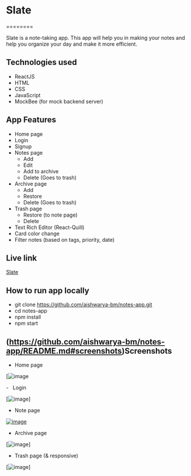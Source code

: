 # Slate
========

Slate is a note-taking app. This app will help you in making your notes and help you organize your day and make it more efficient.

[](https://github.com/aishwarya-bm/notes-app/README.md#technologies-used)Technologies used
----------------------------------------------------------------------------------------------

-   ReactJS
-   HTML
-   CSS
-   JavaScript
-   MockBee (for mock backend server)

[](https://github.com/aishwarya-bm/notes-app/README.md#app-features)App Features
------------------------------------------------------------------------------------

-   Home page
-   Login
-   Signup
-   Notes page
    -   Add
    -   Edit
    -   Add to archive
    -   Delete (Goes to trash)
-   Archive page
    -   Add
    -   Restore
    -   Delete (Goes to trash)
-   Trash page
    -   Restore (to note page)
    -   Delete
-   Text Rich Editor (React-Quill)
-   Card color change
-   Filter notes (based on tags, priority, date)

[](https://github.com/aishwarya-bm/notes-app/README.md#live-link)Live link
------------------------------------------------------------------------------

[Slate](https://slate-notes.vercel.app/)

[](https://github.com/aishwarya-bm/notes-app/README.md#how-to-run-app-locally)How to run app locally
--------------------------------------------------------------------------------------------------------

-   git clone <https://github.com/aishwarya-bm/notes-app.git>
-   cd notes-app
-   npm install
-   npm start

(https://github.com/aishwarya-bm/notes-app/README.md#screenshots)Screenshots
----------------------------------------------------------------------------------

-   Home page

[![image](https://user-images.githubusercontent.com/66695068/169647770-dad03f04-2c50-4089-94c1-f7eea6364be0.PNG)

-   Login

[![image](https://user-images.githubusercontent.com/66695068/169647999-d33a6777-b90c-4301-acee-cb46a862e3b1.PNG)]

-   Note page

[![image](https://user-images.githubusercontent.com/66695068/169647886-e9817ff6-10b3-452a-9678-eed05b4e6021.PNG)](https://user-images.githubusercontent.com/43262505/162236904-29987172-8527-4f99-bad7-50d2699457c6.png)

-   Archive page

[![image](https://user-images.githubusercontent.com/66695068/169647998-ed9682ff-2e56-4390-b1ea-1e33c00baa58.PNG)]

-   Trash page (& responsive)

[![image](https://user-images.githubusercontent.com/66695068/169648000-0ebfefa9-c2ce-4c21-93fb-95506810739b.PNG)]




